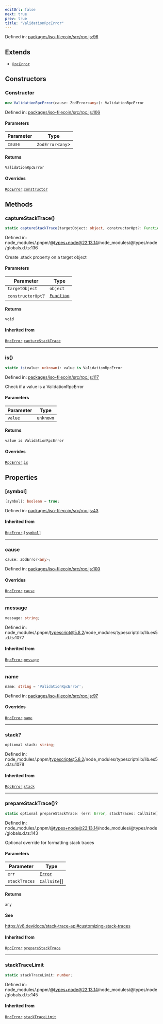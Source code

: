 ```yaml
---
editUrl: false
next: true
prev: true
title: "ValidationRpcError"
---
```


Defined in: [packages/iso-filecoin/src/rpc.js:96](https://github.com/hugomrdias/filecoin/blob/main/packages/iso-filecoin/src/rpc.js#L96)

## Extends

- [`RpcError`](/api/iso-filecoin/rpc/classes/rpcerror/)

## Constructors

### Constructor

```ts
new ValidationRpcError(cause: ZodError<any>): ValidationRpcError
```

Defined in: [packages/iso-filecoin/src/rpc.js:106](https://github.com/hugomrdias/filecoin/blob/main/packages/iso-filecoin/src/rpc.js#L106)

#### Parameters

| Parameter | Type |
| ------ | ------ |
| `cause` | `ZodError`\<`any`\> |

#### Returns

`ValidationRpcError`

#### Overrides

[`RpcError`](/api/iso-filecoin/rpc/classes/rpcerror/).[`constructor`](/api/iso-filecoin/rpc/classes/rpcerror/#constructor)

## Methods

### captureStackTrace()

```ts
static captureStackTrace(targetObject: object, constructorOpt?: Function): void
```

Defined in: node\_modules/.pnpm/@types+node@22.13.14/node\_modules/@types/node/globals.d.ts:136

Create .stack property on a target object

#### Parameters

| Parameter | Type |
| ------ | ------ |
| `targetObject` | `object` |
| `constructorOpt`? | [`Function`](https://developer.mozilla.org/docs/Web/JavaScript/Reference/Global_Objects/Function) |

#### Returns

`void`

#### Inherited from

[`RpcError`](/api/iso-filecoin/rpc/classes/rpcerror/).[`captureStackTrace`](/api/iso-filecoin/rpc/classes/rpcerror/#capturestacktrace)

***

### is()

```ts
static is(value: unknown): value is ValidationRpcError
```

Defined in: [packages/iso-filecoin/src/rpc.js:117](https://github.com/hugomrdias/filecoin/blob/main/packages/iso-filecoin/src/rpc.js#L117)

Check if a value is a ValidationRpcError

#### Parameters

| Parameter | Type |
| ------ | ------ |
| `value` | `unknown` |

#### Returns

`value is ValidationRpcError`

#### Overrides

[`RpcError`](/api/iso-filecoin/rpc/classes/rpcerror/).[`is`](/api/iso-filecoin/rpc/classes/rpcerror/#is)

## Properties

### \[symbol\]

```ts
[symbol]: boolean = true;
```

Defined in: [packages/iso-filecoin/src/rpc.js:43](https://github.com/hugomrdias/filecoin/blob/main/packages/iso-filecoin/src/rpc.js#L43)

#### Inherited from

[`RpcError`](/api/iso-filecoin/rpc/classes/rpcerror/).[`[symbol]`](/api/iso-filecoin/rpc/classes/rpcerror/#symbol)

***

### cause

```ts
cause: ZodError<any>;
```

Defined in: [packages/iso-filecoin/src/rpc.js:100](https://github.com/hugomrdias/filecoin/blob/main/packages/iso-filecoin/src/rpc.js#L100)

#### Overrides

[`RpcError`](/api/iso-filecoin/rpc/classes/rpcerror/).[`cause`](/api/iso-filecoin/rpc/classes/rpcerror/#cause)

***

### message

```ts
message: string;
```

Defined in: node\_modules/.pnpm/typescript@5.8.2/node\_modules/typescript/lib/lib.es5.d.ts:1077

#### Inherited from

[`RpcError`](/api/iso-filecoin/rpc/classes/rpcerror/).[`message`](/api/iso-filecoin/rpc/classes/rpcerror/#message)

***

### name

```ts
name: string = 'ValidationRpcError';
```

Defined in: [packages/iso-filecoin/src/rpc.js:97](https://github.com/hugomrdias/filecoin/blob/main/packages/iso-filecoin/src/rpc.js#L97)

#### Overrides

[`RpcError`](/api/iso-filecoin/rpc/classes/rpcerror/).[`name`](/api/iso-filecoin/rpc/classes/rpcerror/#name)

***

### stack?

```ts
optional stack: string;
```

Defined in: node\_modules/.pnpm/typescript@5.8.2/node\_modules/typescript/lib/lib.es5.d.ts:1078

#### Inherited from

[`RpcError`](/api/iso-filecoin/rpc/classes/rpcerror/).[`stack`](/api/iso-filecoin/rpc/classes/rpcerror/#stack)

***

### prepareStackTrace()?

```ts
static optional prepareStackTrace: (err: Error, stackTraces: CallSite[]) => any;
```

Defined in: node\_modules/.pnpm/@types+node@22.13.14/node\_modules/@types/node/globals.d.ts:143

Optional override for formatting stack traces

#### Parameters

| Parameter | Type |
| ------ | ------ |
| `err` | [`Error`](https://developer.mozilla.org/docs/Web/JavaScript/Reference/Global_Objects/Error) |
| `stackTraces` | `CallSite`[] |

#### Returns

`any`

#### See

https://v8.dev/docs/stack-trace-api#customizing-stack-traces

#### Inherited from

[`RpcError`](/api/iso-filecoin/rpc/classes/rpcerror/).[`prepareStackTrace`](/api/iso-filecoin/rpc/classes/rpcerror/#preparestacktrace)

***

### stackTraceLimit

```ts
static stackTraceLimit: number;
```

Defined in: node\_modules/.pnpm/@types+node@22.13.14/node\_modules/@types/node/globals.d.ts:145

#### Inherited from

[`RpcError`](/api/iso-filecoin/rpc/classes/rpcerror/).[`stackTraceLimit`](/api/iso-filecoin/rpc/classes/rpcerror/#stacktracelimit)
